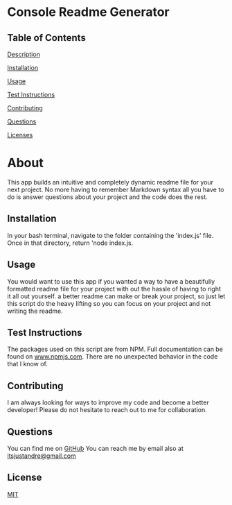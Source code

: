 
# Console Readme Generator
      
## Table of Contents
      
[Description](#About)
      
[Installation](#Installation)
      
[Usage](#Usage)
      
[Test Instructions](#Test)
      
[Contributing](#Contributing)
      
[Questions](#Questions)
      
[Licenses](#Licenses)
      
# About
This app builds an intuitive and completely dynamic readme file for your next project. No more having to remember Markdown syntax all you have to do is answer questions about your project and the code does the rest.
## Installation
 In your bash terminal, navigate to the folder containing the 'index.js' file. Once in that directory, return 'node index.js.
 ## Usage
You would want to use this app if you wanted a way to have a beautifully formatted readme file for your project with out the hassle of having to right it all out yourself. a better readme can make or break your project, so just let this script do the heavy lifting so you can focus on your project and not writing the readme.
 ## Test Instructions
The packages used on this script are from NPM. Full documentation can be found on www.npmjs.com. There are no unexpected behavior in the code that I know of.
      
      
## Contributing
I am always looking for ways to improve my code and become a better developer! Please do not hesitate to reach out to me for collaboration.
      
## Questions
You can find me on [GitHub](https://www.github.com/AndreDiop) 
You can reach me by email also at itsjustandre@gmail.com
## License
      
[MIT](https://choosealicense.com/licenses/mit/) 
      
      